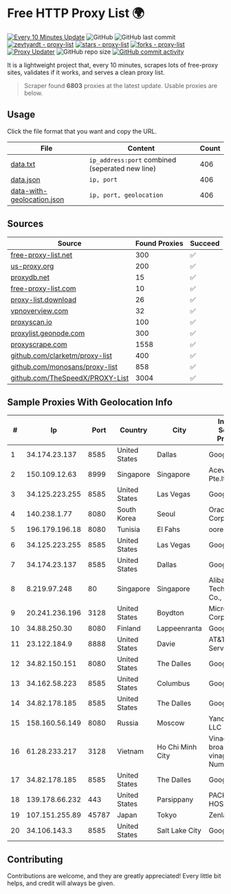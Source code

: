 
# Free HTTP Proxy List 🌍

[![Every 10 Minutes Update](https://github.com/mertguvencli/http-proxy-list/actions/workflows/main.yml/badge.svg?branch=main)](https://github.com/mertguvencli/http-proxy-list/actions/workflows/main.yml)
![GitHub](https://img.shields.io/github/license/mertguvencli/http-proxy-list)
![GitHub last commit](https://img.shields.io/github/last-commit/mertguvencli/http-proxy-list)
[![zevtyardt - proxy-list](https://img.shields.io/static/v1?label=zevtyardt&message=proxy-list&color=blue&logo=github)](https://github.com/zevtyardt/proxy-list "Go to GitHub repo")
[![stars - proxy-list](https://img.shields.io/github/stars/zevtyardt/proxy-list?style=social)](https://github.com/zevtyardt/proxy-list)
[![forks - proxy-list](https://img.shields.io/github/forks/zevtyardt/proxy-list?style=social)](https://github.com/zevtyardt/proxy-list)
[![Proxy Updater](https://github.com/zevtyardt/proxy-list/workflows/Proxy%20Updater/badge.svg)](https://github.com/zevtyardt/proxy-list/actions?query=workflow:"Proxy+Updater")
![GitHub repo size](https://img.shields.io/github/repo-size/zevtyardt/proxy-list)
[![GitHub commit activity](https://img.shields.io/github/commit-activity/m/zevtyardt/proxy-list?logo=commits)](https://github.com/zevtyardt/proxy-list/commits/main)

It is a lightweight project that, every 10 minutes, scrapes lots of free-proxy sites, validates if it works, and serves a clean proxy list.

> Scraper found **6803** proxies at the latest update. Usable proxies are below.

## Usage

Click the file format that you want and copy the URL.

|File|Content|Count|
|----|-------|-----|
|[data.txt](https://raw.githubusercontent.com/mertguvencli/http-proxy-list/main/proxy-list/data.txt)|`ip_address:port` combined (seperated new line)|406|
|[data.json](https://raw.githubusercontent.com/mertguvencli/http-proxy-list/main/proxy-list/data.json)|`ip, port`|406|
|[data-with-geolocation.json](https://raw.githubusercontent.com/mertguvencli/http-proxy-list/main/proxy-list/data-with-geolocation.json)|`ip, port, geolocation`|406|

## Sources

|Source|Found Proxies|Succeed|
|------|-------------|-------|
|[free-proxy-list.net](https://free-proxy-list.net)|300|✅|
|[us-proxy.org](https://www.us-proxy.org)|200|✅|
|[proxydb.net](http://proxydb.net)|15|✅|
|[free-proxy-list.com](https://free-proxy-list.com/?page=&port=&type%5B%5D=http&type%5B%5D=https&up_time=0&search=Search)|10|✅|
|[proxy-list.download](https://www.proxy-list.download/HTTP)|26|✅|
|[vpnoverview.com](https://vpnoverview.com/privacy/anonymous-browsing/free-proxy-servers)|32|✅|
|[proxyscan.io](https://www.proxyscan.io)|100|✅|
|[proxylist.geonode.com](https://proxylist.geonode.com/api/proxy-list?limit=300&page=1&sort_by=lastChecked&sort_type=desc&protocols=http,https)|300|✅|
|[proxyscrape.com](https://api.proxyscrape.com/v2/?request=displayproxies&protocol=http&timeout=10000&country=all&ssl=all&anonymity=all)|1558|✅|
|[github.com/clarketm/proxy-list](https://raw.githubusercontent.com/clarketm/proxy-list/master/proxy-list-raw.txt)|400|✅|
|[github.com/monosans/proxy-list](https://raw.githubusercontent.com/monosans/proxy-list/main/proxies/http.txt)|858|✅|
|[github.com/TheSpeedX/PROXY-List](https://raw.githubusercontent.com/TheSpeedX/PROXY-List/master/http.txt)|3004|✅|


## Sample Proxies With Geolocation Info

|#|Ip|Port|Country|City|Internet Service Provider|
|-|--|----|-------|----|-------------------------|
|1|34.174.23.137|8585|United States|Dallas|Google LLC|
|2|150.109.12.63|8999|Singapore|Singapore|Aceville Pte.ltd|
|3|34.125.223.255|8585|United States|Las Vegas|Google LLC|
|4|140.238.1.77|8080|South Korea|Seoul|Oracle Corporation|
|5|196.179.196.18|8080|Tunisia|El Fahs|ooredoo TN|
|6|34.125.223.255|8585|United States|Las Vegas|Google LLC|
|7|34.174.23.137|8585|United States|Dallas|Google LLC|
|8|8.219.97.248|80|Singapore|Singapore|Alibaba (US) Technology Co., Ltd.|
|9|20.241.236.196|3128|United States|Boydton|Microsoft Corporation|
|10|34.88.250.30|8080|Finland|Lappeenranta|Google LLC|
|11|23.122.184.9|8888|United States|Davie|AT&T Services, Inc.|
|12|34.82.150.151|8080|United States|The Dalles|Google LLC|
|13|34.162.58.223|8585|United States|Columbus|Google LLC|
|14|34.82.178.185|8585|United States|The Dalles|Google LLC|
|15|158.160.56.149|8080|Russia|Moscow|Yandex.Cloud LLC|
|16|61.28.233.217|3128|Vietnam|Ho Chi Minh City|Vinadata broadcast via vinagame AS Number|
|17|34.82.178.185|8585|United States|The Dalles|Google LLC|
|18|139.178.66.232|443|United States|Parsippany|PACKET-HOST|
|19|107.151.255.89|45787|Japan|Tokyo|Zenlayer Inc|
|20|34.106.143.3|8585|United States|Salt Lake City|Google LLC|



## Contributing

Contributions are welcome, and they are greatly appreciated! Every
little bit helps, and credit will always be given.

